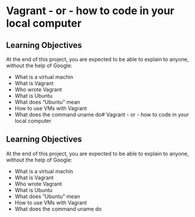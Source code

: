 # Vagrant - or - how to code in your local computer
## Learning Objectives
At the end of this project, you are expected to be able to explain to anyone, without the help of Google:
* What is a virtual machin
* What is Vagrant
* Who wrote Vagrant
* What is Ubuntu
* What does “Ubuntu” mean
* How to use VMs with Vagrant
*  What does the command uname do# Vagrant - or - how to code in your local computer
## Learning Objectives
At the end of this project, you are expected to be able to explain to anyone, without the help of Google:
* What is a virtual machin
* What is Vagrant
* Who wrote Vagrant
* What is Ubuntu
* What does “Ubuntu” mean
* How to use VMs with Vagrant
*  What does the command uname do
